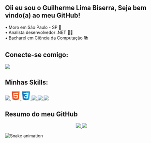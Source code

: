 <h2>Oii eu sou o Guilherme Lima Biserra, Seja bem vindo(a) ao meu GitHub! </h2>

<p>
  • Moro em São Paulo - SP 🌇 </br>
  • Analista desenvolvedor .NET 👨‍💻</br>
  • Bacharel em Ciência da Computação 📚</br>
</p>
 
 ## Conecte-se comigo:
 <a href="https://www.linkedin.com/in/guilherme-lima-biserra-33041a9a/" target="_blank"><img src="https://img.shields.io/badge/LinkedIn-0077B5?style=for-the-badge&logo=linkedin&logoColor=white" target="_blank"></a>
 
 ## Minhas Skills:
<a href="https://github.com/emrehliug/Aula-ProEventos">
  <img src="https://camo.githubusercontent.com/d665435625c7b27b5616f4a59fd34de958c7ec69a7c15a73f1f7df9c4d29abc0/68747470733a2f2f63646e2e69636f6e2d69636f6e732e636f6d2f69636f6e73322f323130382f504e472f3531322f6a6176617363726970745f69636f6e5f3133303930302e706e67" width="30px">
  <img src="https://raw.githubusercontent.com/devicons/devicon/master/icons/html5/html5-original.svg" width="30px" /> 
  <img src="https://raw.githubusercontent.com/devicons/devicon/master/icons/css3/css3-original.svg" width="30px" />
  <img src="https://cdn.jsdelivr.net/gh/devicons/devicon/icons/angularjs/angularjs-original.svg"  width="30px" />
  <img src="https://cdn.jsdelivr.net/gh/devicons/devicon/icons/csharp/csharp-original.svg" width="30px" />
</a>
<a href="https://github.com/emrehliug">
  <img src="https://cdn.jsdelivr.net/gh/devicons/devicon/icons/git/git-original.svg" width="30px" />
</a>

  ## Resumo do meu GitHub

<div align="center">
  <a href="https://github.com/Emrehliug">
  <img height="160em" src="https://github-readme-stats.vercel.app/api?username=Emrehliug&show_icons=true&theme=gruvbox&include_all_commits=true&count_private=true"/>
  <img height="160em" src="https://github-readme-stats.vercel.app/api/top-langs/?username=Emrehliug&layout=compact&langs_count=7&theme=gruvbox"/>
  </a>
</div>

![Snake animation](https://github.com/Emrehliug/Emrehliug/blob/output/github-contribution-grid-snake.svg)
